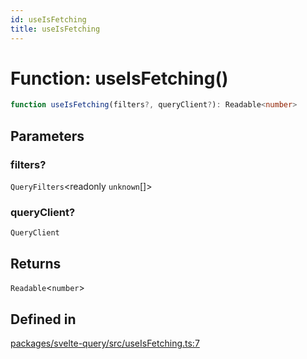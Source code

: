 ```yaml
---
id: useIsFetching
title: useIsFetching
---
```


# Function: useIsFetching()

```ts
function useIsFetching(filters?, queryClient?): Readable<number>
```

## Parameters

### filters?

`QueryFilters`\<readonly `unknown`[]\>

### queryClient?

`QueryClient`

## Returns

`Readable`\<`number`\>

## Defined in

[packages/svelte-query/src/useIsFetching.ts:7](https://github.com/TanStack/query/blob/main/packages/svelte-query/src/useIsFetching.ts#L7)
